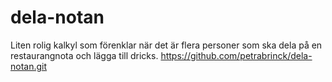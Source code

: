 # dela-notan
Liten rolig kalkyl som förenklar när det är flera personer som ska dela på en restaurangnota och lägga till dricks. 
https://github.com/petrabrinck/dela-notan.git
